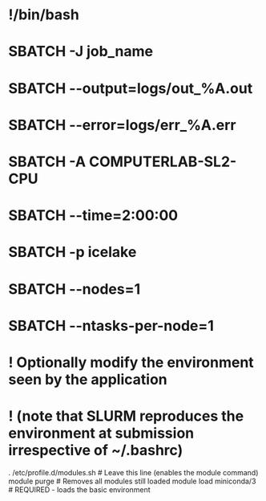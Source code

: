 
# !/bin/bash

# SBATCH -J job_name

# SBATCH --output=logs/out_%A.out

# SBATCH --error=logs/err_%A.err

# SBATCH -A COMPUTERLAB-SL2-CPU

# SBATCH --time=2:00:00

# SBATCH -p icelake

# SBATCH --nodes=1

# SBATCH --ntasks-per-node=1

# ! Optionally modify the environment seen by the application

# ! (note that SLURM reproduces the environment at submission irrespective of ~/.bashrc)

. /etc/profile.d/modules.sh                # Leave this line (enables the module command)
module purge                               # Removes all modules still loaded
module load miniconda/3              # REQUIRED - loads the basic environment
